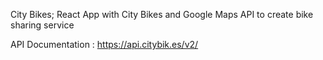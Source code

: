 City Bikes;
React App with City Bikes and Google Maps API to create bike sharing service

API Documentation : https://api.citybik.es/v2/
